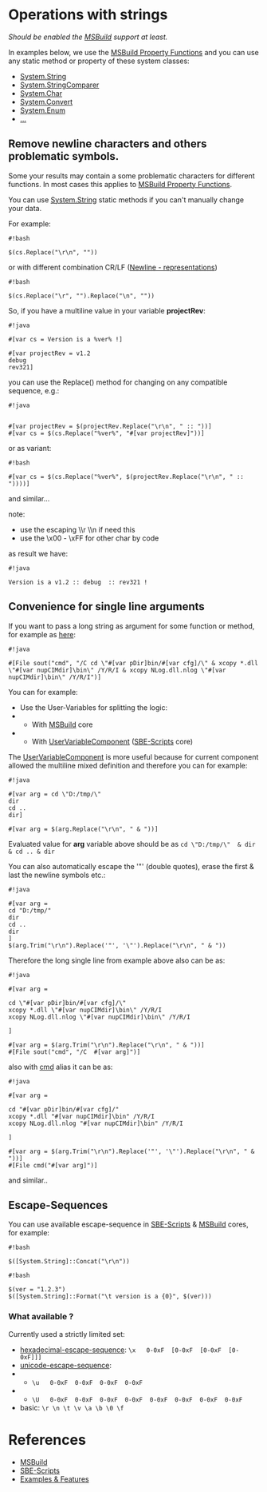 # Operations with strings

*Should be enabled the [MSBuild](../Scripts_&_Commands/MSBuild) support at least.*

In examples below, we use the [MSBuild Property Functions](https://msdn.microsoft.com/en-us/library/vstudio/dd633440%28v=vs.120%29.aspx#BKMK_PropertyFunctions) and you can use any static method or property of these system classes:

* [System.String](https://msdn.microsoft.com/en-us/library/system.string_methods%28v=vs.100%29.aspx)
* [System.StringComparer](https://msdn.microsoft.com/en-us/library/system.stringcomparer_methods%28v=vs.100%29.aspx)
* [System.Char](https://msdn.microsoft.com/en-us/library/system.char_methods%28v=vs.100%29.aspx)
* [System.Convert](https://msdn.microsoft.com/en-us/library/system.convert_methods%28v=vs.100%29.aspx)
* [System.Enum](https://msdn.microsoft.com/en-us/library/system.enum_methods%28v=vs.100%29.aspx)
* [...](https://msdn.microsoft.com/en-us/library/vstudio/dd633440%28v=vs.120%29.aspx#BKMK_Static)


## Remove newline characters and others problematic symbols.

Some your results may contain a some problematic characters for different functions. In most cases this applies to [MSBuild Property Functions](../Scripts_&_Commands/MSBuild).

You can use [System.String](https://msdn.microsoft.com/en-us/library/system.string_methods%28v=vs.100%29.aspx) static methods if you can't manually change your data.

For example:

```
#!bash

$(cs.Replace("\r\n", ""))
```

or with different combination CR/LF ([Newline - representations](http://en.wikipedia.org/wiki/Newline#Representations))

```
#!bash

$(cs.Replace("\r", "").Replace("\n", ""))
```


So, if you have a multiline value in your variable **projectRev**:

```
#!java

#[var cs = Version is a %ver% !] 

#[var projectRev = v1.2
debug 
rev321]
```

you can use the Replace() method for changing on any compatible sequence, e.g.:

```
#!java


#[var projectRev = $(projectRev.Replace("\r\n", " :: "))]
#[var cs = $(cs.Replace("%ver%", "#[var projectRev]"))]
```

or as variant:

```
#!bash

#[var cs = $(cs.Replace("%ver%", $(projectRev.Replace("\r\n", " :: "))))]
```
and similar...

note:

* use the escaping \\\r \\\n if need this
* use the \x00 - \xFF for other char by code


as result we have:

```
#!java

Version is a v1.2 :: debug  :: rev321 !
```

## Convenience for single line arguments

If you want to pass a long string as argument for some function or method, for example as [here](../Examples/Artefacts):

```
#!java

#[File sout("cmd", "/C cd \"#[var pDir]bin/#[var cfg]/\" & xcopy *.dll \"#[var nupCIMdir]\bin\" /Y/R/I & xcopy NLog.dll.nlog \"#[var nupCIMdir]\bin\" /Y/R/I")]
```

You can for example:

* Use the User-Variables for splitting the logic:
* * With [MSBuild](../Scripts_&_Commands/MSBuild) core
* * With [UserVariableComponent](../Scripts_&_Commands/SBE-Scripts/Components/UserVariableComponent) ([SBE-Scripts](../Scripts_&_Commands/SBE-Scripts) core)

The [UserVariableComponent](../Scripts_&_Commands/SBE-Scripts/Components/UserVariableComponent) is  more useful because for current component allowed the multiline mixed definition and therefore you can for example:

```
#!java

#[var arg = cd \"D:/tmp/\" 
dir
cd ..
dir]

#[var arg = $(arg.Replace("\r\n", " & "))]
```
Evaluated value for **arg** variable above should be as `cd \"D:/tmp/\"  & dir & cd .. & dir`

You can also automatically escape the '"' (double quotes), erase the first & last the newline symbols etc.:

```
#!java

#[var arg = 
cd "D:/tmp/" 
dir
cd ..
dir
]
$(arg.Trim("\r\n").Replace('"', '\"').Replace("\r\n", " & "))
```

Therefore the long single line from example above also can be as:
```
#!java

#[var arg = 

cd \"#[var pDir]bin/#[var cfg]/\"
xcopy *.dll \"#[var nupCIMdir]\bin\" /Y/R/I
xcopy NLog.dll.nlog \"#[var nupCIMdir]\bin\" /Y/R/I

]

#[var arg = $(arg.Trim("\r\n").Replace("\r\n", " & "))]
#[File sout("cmd", "/C  #[var arg]")]
```

also with [cmd](../Scripts_&_Commands/SBE-Scripts/Components/FileComponent) alias it can be as:

```
#!java

#[var arg = 

cd "#[var pDir]bin/#[var cfg]/"
xcopy *.dll "#[var nupCIMdir]\bin" /Y/R/I
xcopy NLog.dll.nlog "#[var nupCIMdir]\bin" /Y/R/I

]

#[var arg = $(arg.Trim("\r\n").Replace('"', '\"').Replace("\r\n", " & "))]
#[File cmd("#[var arg]")]
```
and similar..

## Escape-Sequences

You can use available escape-sequence in [SBE-Scripts](../Scripts_&_Commands/SBE-Scripts) & [MSBuild](../Scripts_&_Commands/MSBuild) cores, for example:

```
#!bash

$([System.String]::Concat("\r\n"))
```

```
#!bash

$(ver = "1.2.3")
$([System.String]::Format("\t version is a {0}", $(ver)))
```

### What available ?

Currently used a strictly limited set:

* [hexadecimal-escape-sequence](https://msdn.microsoft.com/en-us/library/aa691087%28v=vs.71%29.aspx): `\x   0-0xF  [0-0xF  [0-0xF  [0-0xF]]]`
* [unicode-escape-sequence](https://msdn.microsoft.com/en-us/library/aa664669%28v=vs.71%29.aspx): 
* * `\u   0-0xF  0-0xF  0-0xF  0-0xF` 
* * `\U   0-0xF  0-0xF  0-0xF  0-0xF  0-0xF  0-0xF  0-0xF  0-0xF`
* basic: `\r \n \t \v \a \b \0 \f`

# References

* [MSBuild](../Scripts_&_Commands/MSBuild)
* [SBE-Scripts](../Scripts_&_Commands/SBE-Scripts)
* [Examples & Features](../Examples)

